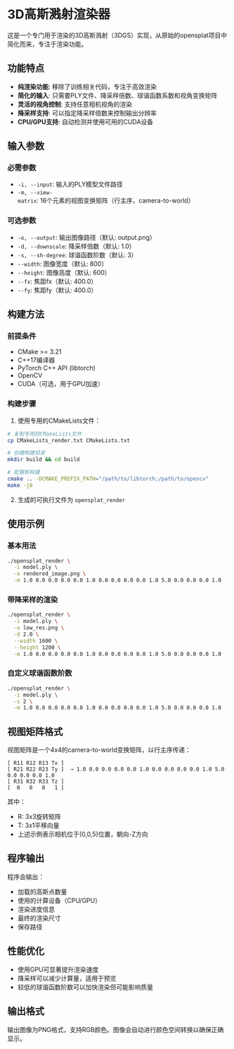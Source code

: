 # 3D高斯溅射渲染器

这是一个专门用于渲染的3D高斯溅射（3DGS）实现，从原始的opensplat项目中简化而来，专注于渲染功能。

## 功能特点

- **纯渲染功能**: 移除了训练相关代码，专注于高效渲染
- **简化的输入**: 只需要PLY文件、降采样倍数、球谐函数系数和视角变换矩阵
- **灵活的视角控制**: 支持任意相机视角的渲染
- **降采样支持**: 可以指定降采样倍数来控制输出分辨率
- **CPU/GPU支持**: 自动检测并使用可用的CUDA设备

## 输入参数

### 必需参数
- `-i, --input`: 输入的PLY模型文件路径
- `-m, --view-matrix`: 16个元素的视图变换矩阵（行主序，camera-to-world）

### 可选参数
- `-o, --output`: 输出图像路径（默认: output.png）
- `-d, --downscale`: 降采样倍数（默认: 1.0）
- `-s, --sh-degree`: 球谐函数阶数（默认: 3）
- `--width`: 图像宽度（默认: 800）
- `--height`: 图像高度（默认: 600）
- `--fx`: 焦距fx（默认: 400.0）
- `--fy`: 焦距fy（默认: 400.0）

## 构建方法

### 前提条件
- CMake >= 3.21
- C++17编译器
- PyTorch C++ API (libtorch)
- OpenCV
- CUDA（可选，用于GPU加速）

### 构建步骤

1. 使用专用的CMakeLists文件：
```bash
# 复制专用的CMakeLists文件
cp CMakeLists_render.txt CMakeLists.txt

# 创建构建目录
mkdir build && cd build

# 配置和构建
cmake .. -DCMAKE_PREFIX_PATH="/path/to/libtorch;/path/to/opencv"
make -j8
```

2. 生成的可执行文件为 `opensplat_render`

## 使用示例

### 基本用法
```bash
./opensplat_render \
  -i model.ply \
  -o rendered_image.png \
  -m 1.0 0.0 0.0 0.0 0.0 1.0 0.0 0.0 0.0 0.0 1.0 5.0 0.0 0.0 0.0 1.0
```

### 带降采样的渲染
```bash
./opensplat_render \
  -i model.ply \
  -o low_res.png \
  -d 2.0 \
  --width 1600 \
  --height 1200 \
  -m 1.0 0.0 0.0 0.0 0.0 1.0 0.0 0.0 0.0 0.0 1.0 5.0 0.0 0.0 0.0 1.0
```

### 自定义球谐函数阶数
```bash
./opensplat_render \
  -i model.ply \
  -s 2 \
  -m 1.0 0.0 0.0 0.0 0.0 1.0 0.0 0.0 0.0 0.0 1.0 5.0 0.0 0.0 0.0 1.0
```

## 视图矩阵格式

视图矩阵是一个4x4的camera-to-world变换矩阵，以行主序传递：

```
[ R11 R12 R13 Tx ]
[ R21 R22 R23 Ty ]  → 1.0 0.0 0.0 0.0 0.0 1.0 0.0 0.0 0.0 0.0 1.0 5.0 0.0 0.0 0.0 1.0
[ R31 R32 R33 Tz ]
[  0   0   0   1 ]
```

其中：
- R: 3x3旋转矩阵
- T: 3x1平移向量
- 上述示例表示相机位于(0,0,5)位置，朝向-Z方向

## 程序输出

程序会输出：
- 加载的高斯点数量
- 使用的计算设备（CPU/GPU）
- 渲染进度信息
- 最终的渲染尺寸
- 保存路径

## 性能优化

- 使用GPU可显著提升渲染速度
- 降采样可以减少计算量，适用于预览
- 较低的球谐函数阶数可以加快渲染但可能影响质量

## 输出格式

输出图像为PNG格式，支持RGB颜色。图像会自动进行颜色空间转换以确保正确显示。